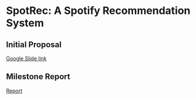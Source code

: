 # SpotRec: A Spotify Recommendation System

## Initial Proposal
[Google Slide link](https://docs.google.com/presentation/d/1RGYpjtDMAhEX7Jxk0eUikWdwyiy0oA2PlTqgBcZD5Yo/edit?usp=sharing)

## Milestone Report
[Report](Milestone-Report.pdf)
